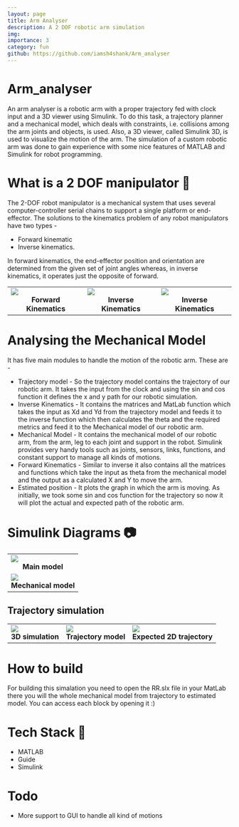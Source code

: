 ```yaml
---
layout: page
title: Arm Analyser
description: A 2 DOF robotic arm simulation
img: 
importance: 3
category: fun
github: https://github.com/iamsh4shank/Arm_analyser
---
```


# Arm_analyser

An arm analyser is a robotic arm with a proper trajectory fed with clock input and a 3D viewer using Simulink. To do this task, a trajectory planner and a mechanical model, which deals with constraints, i.e. collisions among the arm joints and objects, is used. Also, a 3D viewer, called Simulink 3D, is used to visualize the motion of the arm. The simulation of a custom robotic arm was done to gain experience with some nice features of MATLAB and Simulink for robot programming.

# What is a 2 DOF manipulator :wrench:

The 2-DOF robot manipulator is a mechanical system that uses several computer-controller serial chains to support a single platform or end-effector. The solutions to the kinematics problem of any robot manipulators have two types -  
* Forward kinematic 
* Inverse kinematics. 

In forward kinematics, the end-effector position and orientation are determined from the given set of joint angles whereas, in inverse kinematics, it operates just the opposite of forward.

<table>
     <tr>
          <td><img src="https://raw.githubusercontent.com/robustTechie/Arm_analyser/main/screenshot/forwardKin.png" /><br /><center><b>Forward Kinematics</b></center></td>
          <td><img src="https://raw.githubusercontent.com/robustTechie/Arm_analyser/main/screenshot/inverseKin.png" /><br /><center><b>Inverse Kinematics</b></center></td><td><img src="https://raw.githubusercontent.com/robustTechie/Arm_analyser/main/screenshot/manipulator.png" /><br /><center><b>Inverse Kinematics</b></center></td>
     </tr>
</table>



# Analysing the Mechanical Model

It has five main modules to handle the motion of the robotic arm. These are -

* Trajectory model - So the trajectory model contains the trajectory of our robotic arm.  It takes the input from the clock and using the sin and cos function it defines the x and y path for our robotic simulation. 
* Inverse Kinematics - It contains the matrices and MatLab function which takes the input as Xd and Yd from the trajectory model and feeds it to the inverse function which then calculates the theta and the required metrics and feed it to the Mechanical model of our robotic arm. 
* Mechanical Model - It contains the mechanical model of our robotic arm, from the arm, leg to each joint and support in the robot. Simulink provides very handy tools such as joints, sensors, links, functions, and constant support to manage all kinds of motions.
* Forward Kinematics - Similar to inverse it also contains all the matrices and functions which take the input as theta from the mechanical model and the output as a calculated X and Y to move the arm. 
* Estimated position - It plots the graph in which the arm is moving. As initially, we took some sin and cos function for the trajectory so now it will plot the actual and expected path of the robotic arm.

# Simulink Diagrams :camera: 

<table>
     <tr>
          <td><img src="https://raw.githubusercontent.com/robustTechie/Arm_analyser/main/screenshot/mainModel.png" /><br /><center><b>Main model</b></center></td>
     </tr>
     <tr>     
          <td><img src="https://raw.githubusercontent.com/robustTechie/Arm_analyser/main/screenshot/mechanicalModel.png" /><br /><center><b>Mechanical model</b></center></td>
     </tr>
</table>

## Trajectory simulation 

<table>
     <tr>
          <td><img src="https://raw.githubusercontent.com/robustTechie/Arm_analyser/main/screenshot/roboArm.gif" /><br /><center><b>3D simulation</b></center></td><td><img src="https://raw.githubusercontent.com/robustTechie/Arm_analyser/main/screenshot/trajectoryModel.png" /><br /><center><b>Trajectory model</b></center></td><td><img src="https://raw.githubusercontent.com/robustTechie/Arm_analyser/main/screenshot/plot.png" /><br /><center><b>Expected 2D trajectory</b></center></td>
     </tr>
</table>

# How to build

For building this simalation you need to open the RR.slx file in your MatLab there you will the whole mechanical model from trajectory to estimated model. You can access each block by opening it :)
 
# Tech Stack :satellite: 
* MATLAB
* Guide
* Simulink

# Todo
* More support to GUI to handle all kind of motions